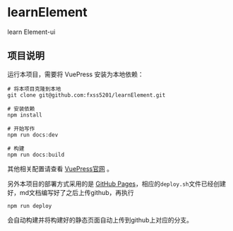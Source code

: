 # learnElement

learn Element-ui

## 项目说明

运行本项目，需要将 VuePress 安装为本地依赖：

``` Shell
# 将本项目克隆到本地
git clone git@github.com:fxss5201/learnElement.git

# 安装依赖
npm install

# 开始写作
npm run docs:dev

# 构建
npm run docs:build
```

其他相关配置请查看 [VuePress官网](https://vuepress.vuejs.org/zh/) 。

另外本项目的部署方式采用的是 [GitHub Pages](https://vuepress.vuejs.org/zh/guide/deploy.html#github-pages)，相应的`deploy.sh`文件已经创建好，md文档编写好了之后上传github，再执行


``` Shell
npm run deploy
```

会自动构建并将构建好的静态页面自动上传到github上对应的分支。
